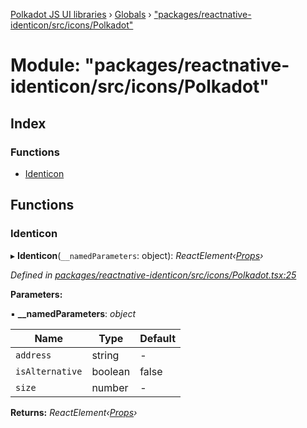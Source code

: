 [Polkadot JS UI libraries](../README.md) › [Globals](../globals.md) › ["packages/reactnative-identicon/src/icons/Polkadot"](_packages_reactnative_identicon_src_icons_polkadot_.md)

# Module: "packages/reactnative-identicon/src/icons/Polkadot"

## Index

### Functions

* [Identicon](_packages_reactnative_identicon_src_icons_polkadot_.md#identicon)

## Functions

###  Identicon

▸ **Identicon**(`__namedParameters`: object): *ReactElement‹[Props](../interfaces/_packages_reactnative_identicon_src_types_.props.md)›*

*Defined in [packages/reactnative-identicon/src/icons/Polkadot.tsx:25](https://github.com/polkadot-js/ui/blob/5001dea/packages/reactnative-identicon/src/icons/Polkadot.tsx#L25)*

**Parameters:**

▪ **__namedParameters**: *object*

Name | Type | Default |
------ | ------ | ------ |
`address` | string | - |
`isAlternative` | boolean | false |
`size` | number | - |

**Returns:** *ReactElement‹[Props](../interfaces/_packages_reactnative_identicon_src_types_.props.md)›*
